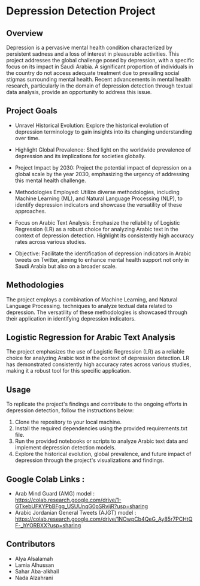 # Depression Detection Project

## Overview

Depression is a pervasive mental health condition characterized by persistent sadness and a loss of interest in pleasurable activities. This project addresses the global challenge posed by depression, with a specific focus on its impact in Saudi Arabia. A significant proportion of individuals in the country do not access adequate treatment due to prevailing social stigmas surrounding mental health. Recent advancements in mental health research, particularly in the domain of depression detection through textual data analysis, provide an opportunity to address this issue.

## Project Goals

- Unravel Historical Evolution: Explore the historical evolution of depression terminology to gain insights into its changing understanding over time.

- Highlight Global Prevalence: Shed light on the worldwide prevalence of depression and its implications for societies globally.

- Project Impact by 2030: Project the potential impact of depression on a global scale by the year 2030, emphasizing the urgency of addressing this mental health challenge.

- Methodologies Employed: Utilize diverse methodologies, including Machine Learning (ML), and Natural Language Processing (NLP), to identify depression indicators and showcase the versatility of these approaches.

- Focus on Arabic Text Analysis: Emphasize the reliability of Logistic Regression (LR) as a robust choice for analyzing Arabic text in the context of depression detection. Highlight its consistently high accuracy rates across various studies.

- Objective: Facilitate the identification of depression indicators in Arabic tweets on Twitter, aiming to enhance mental health support not only in Saudi Arabia but also on a broader scale.

## Methodologies

The project employs a combination of Machine Learning, and Natural Language Processing. techniques to analyze textual data related to depression. The versatility of these methodologies is showcased through their application in identifying depression indicators.

## Logistic Regression for Arabic Text Analysis

The project emphasizes the use of Logistic Regression (LR) as a reliable choice for analyzing Arabic text in the context of depression detection. LR has demonstrated consistently high accuracy rates across various studies, making it a robust tool for this specific application.

## Usage

To replicate the project's findings and contribute to the ongoing efforts in depression detection, follow the instructions below:

1. Clone the repository to your local machine.
2. Install the required dependencies using the provided requirements.txt file.
3. Run the provided notebooks or scripts to analyze Arabic text data and implement depression detection models.
4. Explore the historical evolution, global prevalence, and future impact of depression through the project's visualizations and findings.

## Google Colab Links :
- Arab Mind Guard (AMG) model : https://colab.research.google.com/drive/1-GTkebUFKYPbBFgg_USUUnqG0pSRvijR?usp=sharing
- Arabic Jordanian General Tweets (AJGT) model : https://colab.research.google.com/drive/1NOwpCb4QeG_Ay85r7PCHtQF-_hYORBXX?usp=sharing

## Contributors
- Alya Alsalamah
- Lamia Alhussan
- Sahar Aba-alkhail
- Nada Alzahrani

